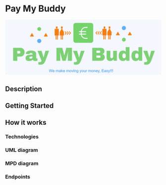 # Pay My Buddy
![PayMyBuddy Ban](src/main/resources/static/images/paymybuddy_ban.png)

## Description

## Getting Started

## How it works
### Technologies
### UML diagram
### MPD diagram
### Endpoints
